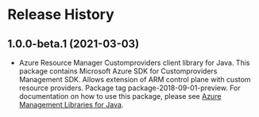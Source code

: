 # Release History

## 1.0.0-beta.1 (2021-03-03)

- Azure Resource Manager Customproviders client library for Java. This package contains Microsoft Azure SDK for Customproviders Management SDK. Allows extension of ARM control plane with custom resource providers. Package tag package-2018-09-01-preview. For documentation on how to use this package, please see [Azure Management Libraries for Java](https://aka.ms/azsdk/java/mgmt).

